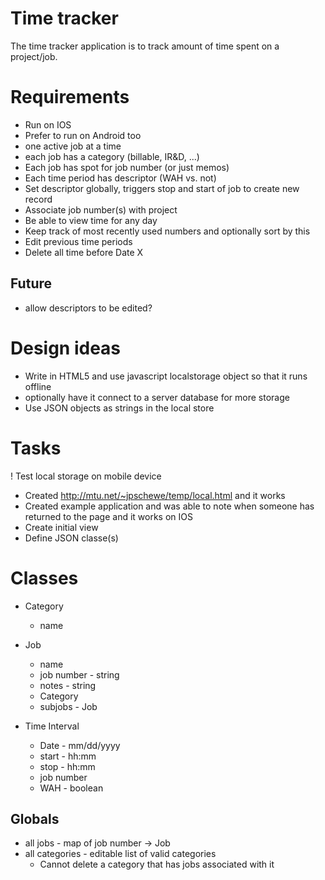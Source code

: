 Time tracker
===========

The time tracker application is to track amount of time spent on a
project/job.


Requirements
============

* Run on IOS
* Prefer to run on Android too
* one active job at a time
* each job has a category (billable, IR&D, ...)
* Each job has spot for job number (or just memos)
* Each time period has descriptor (WAH vs. not)
* Set descriptor globally, triggers stop and start of job to create new record
* Associate job number(s) with project
* Be able to view time for any day
* Keep track of most recently used numbers and optionally sort by this
* Edit previous time periods
* Delete all time before Date X

Future
------
* allow descriptors to be edited?


Design ideas
============

* Write in HTML5 and use javascript localstorage object so that it runs offline
* optionally have it connect to a server database for more storage
* Use JSON objects as strings in the local store


Tasks
=====

! Test local storage on mobile device
  * Created http://mtu.net/~jpschewe/temp/local.html and it works
  * Created example application and was able to note when someone has
    returned to the page and it works on IOS
* Create initial view
* Define JSON classe(s)


Classes
=======

* Category
  * name
  
* Job
  * name
  * job number - string
  * notes - string
  * Category
  * subjobs - Job

* Time Interval
  * Date - mm/dd/yyyy
  * start - hh:mm
  * stop - hh:mm
  * job number
  * WAH - boolean

Globals
-------

* all jobs - map of job number -> Job
* all categories - editable list of valid categories
  * Cannot delete a category that has jobs associated with it
